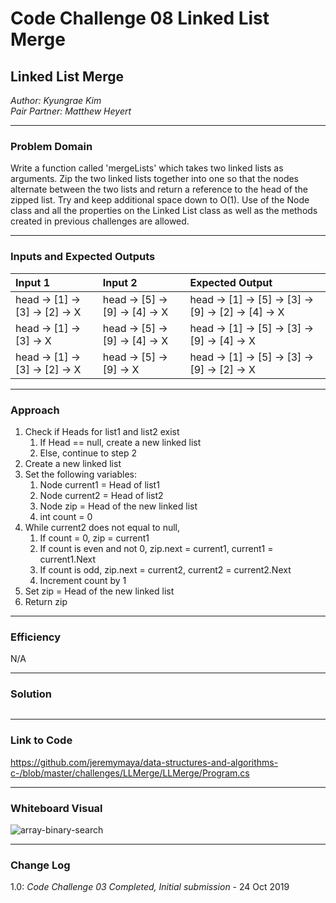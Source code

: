 # Code Challenge 08 Linked List Merge

## Linked List Merge
*Author: Kyungrae Kim*  
*Pair Partner: Matthew Heyert*  

---

### Problem Domain
Write a function called 'mergeLists' which takes two linked lists as arguments. Zip the two linked lists together into one so that the nodes alternate between the two lists and return a reference to the head of the zipped list. Try and keep additional space down to O(1). Use of the Node class and all the properties on the Linked List class as well as the methods created in previous challenges are allowed.

---

### Inputs and Expected Outputs

| Input 1 | Input 2 | Expected Output |
| :----------- |:-- |:----------- |
| head -> [1] -> [3] -> [2] -> X | head -> [5] -> [9] -> [4] -> X | head -> [1] -> [5] -> [3] -> [9] -> [2] -> [4] -> X |
| head -> [1] -> [3] -> X | head -> [5] -> [9] -> [4] -> X | head -> [1] -> [5] -> [3] -> [9] -> [4] -> X |
| head -> [1] -> [3] -> [2] -> X | head -> [5] -> [9] -> X | head -> [1] -> [5] -> [3] -> [9] -> [2] -> X |

---

### Approach
1. Check if Heads for list1 and list2 exist
    1. If Head == null, create a new linked list
    2. Else, continue to step 2
2. Create a new linked list
3. Set the following variables:
    1. Node current1 = Head of list1
    2. Node current2 = Head of list2
    3. Node zip = Head of the new linked list
    4. int count = 0
3. While current2 does not equal to null,
    1. If count = 0, zip = current1
	2. If count is even and not 0, zip.next = current1, current1 = current1.Next
	3. If count is odd, zip.next = current2, current2 = current2.Next
    4. Increment count by 1
4. Set zip = Head of the new linked list
5. Return zip

---

### Efficiency
N/A

---

### Solution
```C#

```

---

### Link to Code
https://github.com/jeremymaya/data-structures-and-algorithms-c-/blob/master/challenges/LLMerge/LLMerge/Program.cs

---

### Whiteboard Visual
![array-binary-search](https://github.com/jeremymaya/data-structures-and-algorithms-c-/blob/master/assets/array-binary-search.jpg)

---

### Change Log
1.0: *Code Challenge 03 Completed, Initial submission* - 24 Oct 2019
